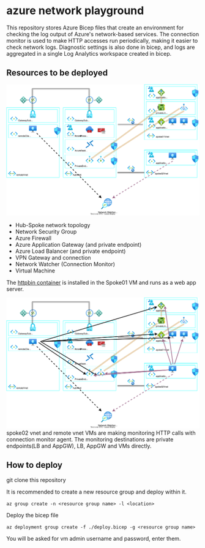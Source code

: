 # azure network playground

This repository stores Azure Bicep files that create an environment for checking the log output of Azure's network-based services.
The connection monitor is used to make HTTP accesses run periodically, making it easier to check network logs.
Diagnostic settings is also done in bicep, and logs are aggregated in a single Log Analytics workspace created in bicep.

## Resources to be deployed

![architecture](/docs/images/architecture.svg)

- Hub-Spoke network topology
- Network Security Group
- Azure Firewall
- Azure Application Gateway (and private endpoint)
- Azure Load Balancer (and private endpoint)
- VPN Gateway and connection
- Network Watcher (Connection Monitor)
- Virtual Machine

The [httpbin container](https://hub.docker.com/r/kennethreitz/httpbin) is installed in the Spoke01 VM and runs as a web app server.

![connectionMonitor](/docs/images/connectionMonitor.svg)
spoke02 vnet and remote vnet VMs are making monitoring HTTP calls with connection monitor agent.
The monitoring destinations are private endpoints(LB and AppGW), LB, AppGW and VMs directly.

## How to deploy

git clone this repository

It is recommended to create a new resource group and deploy within it.
```
az group create -n <resource group name> -l <location>
```

Deploy the bicep file
```
az deployment group create -f ./deploy.bicep -g <resource group name>
```
You will be asked for vm admin username and password, enter them.
